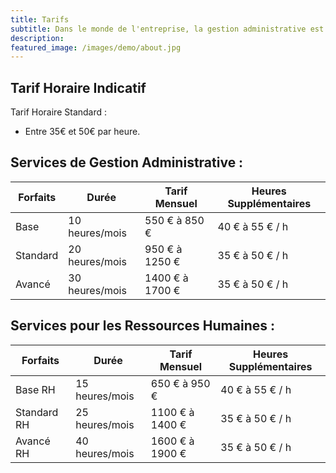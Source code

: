 ```yaml
---
title: Tarifs
subtitle: Dans le monde de l'entreprise, la gestion administrative est souvent un défi majeur. Cependant, elle est cruciale pour assurer le bon fonctionnement quotidien de toute organisation. Si vous vous trouvez dépassé par la paperasse et les tâches administratives, je suis là pour vous aider.
description:  
featured_image: /images/demo/about.jpg
---
```



## Tarif Horaire Indicatif

⁠Tarif Horaire Standard :
 * Entre 35€ et 50€ par heure.

## Services de Gestion Administrative :

| ⁠Forfaits  | Durée | Tarif Mensuel    | Heures Supplémentaires|
|-----------|-----------------|------------------|-----------------------|
| Base      | 10 heures/mois      | 550 € à 850 €    | 40 € à 55 € / h       |
| ⁠Standard  | 20 heures/mois  | 950 € à 1250 €   | 35 € à 50 € / h       |
| ⁠Avancé    | 30 heures/mois    | 1400 € à 1700 €  | 35 € à 50 € / h       |

## Services pour les Ressources Humaines :

| ⁠Forfaits | Durée | Tarif Mensuel   | Heures Supplémentaires|
|----------|--------------------|-----------------|-----------------------|
| Base RH     | 15 heures/mois  | 650 € à 950 €   | 40 € à 55 € / h       |
| ⁠Standard RH | 25 heures/mois  | 1100 € à 1400 € | 35 € à 50 € / h       |
| ⁠Avancé RH   | 40 heures/mois  | 1600 € à 1900 € | 35 € à 50 € / h       |
